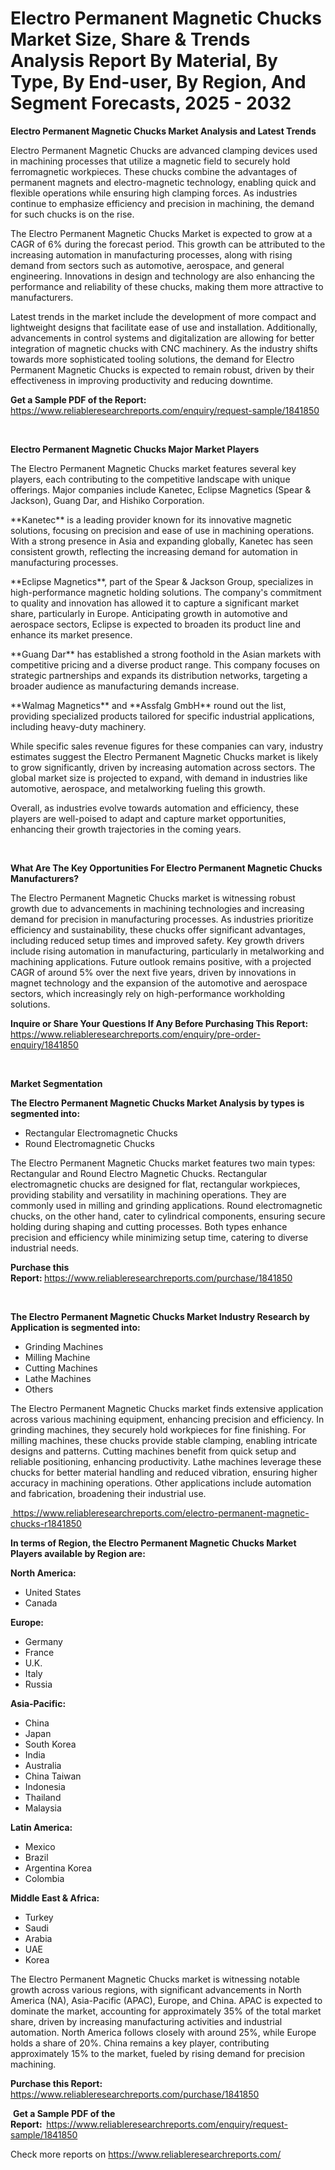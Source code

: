 <p><h1>Electro Permanent Magnetic Chucks Market Size, Share & Trends Analysis Report By Material, By Type, By End-user, By Region, And Segment Forecasts, 2025 - 2032</h1></p><p><strong>Electro Permanent Magnetic Chucks Market Analysis and Latest Trends</strong></p>
<p><p>Electro Permanent Magnetic Chucks are advanced clamping devices used in machining processes that utilize a magnetic field to securely hold ferromagnetic workpieces. These chucks combine the advantages of permanent magnets and electro-magnetic technology, enabling quick and flexible operations while ensuring high clamping forces. As industries continue to emphasize efficiency and precision in machining, the demand for such chucks is on the rise.</p><p>The Electro Permanent Magnetic Chucks Market is expected to grow at a CAGR of 6% during the forecast period. This growth can be attributed to the increasing automation in manufacturing processes, along with rising demand from sectors such as automotive, aerospace, and general engineering. Innovations in design and technology are also enhancing the performance and reliability of these chucks, making them more attractive to manufacturers.</p><p>Latest trends in the market include the development of more compact and lightweight designs that facilitate ease of use and installation. Additionally, advancements in control systems and digitalization are allowing for better integration of magnetic chucks with CNC machinery. As the industry shifts towards more sophisticated tooling solutions, the demand for Electro Permanent Magnetic Chucks is expected to remain robust, driven by their effectiveness in improving productivity and reducing downtime.</p></p>
<p><strong>Get a Sample PDF of the Report:&nbsp;</strong> <a href="https://www.reliableresearchreports.com/enquiry/request-sample/1841850?utm_campaign=2243&utm_medium=2&utm_source=Github&utm_content=ia&utm_term=26032025&utm_id=electro-permanent-magnetic-chucks">https://www.reliableresearchreports.com/enquiry/request-sample/1841850</a></p>
<p>&nbsp;</p>
<p><strong>Electro Permanent Magnetic Chucks Major Market Players</strong></p>
<p><p>The Electro Permanent Magnetic Chucks market features several key players, each contributing to the competitive landscape with unique offerings. Major companies include Kanetec, Eclipse Magnetics (Spear & Jackson), Guang Dar, and Hishiko Corporation.</p><p>**Kanetec** is a leading provider known for its innovative magnetic solutions, focusing on precision and ease of use in machining operations. With a strong presence in Asia and expanding globally, Kanetec has seen consistent growth, reflecting the increasing demand for automation in manufacturing processes.</p><p>**Eclipse Magnetics**, part of the Spear & Jackson Group, specializes in high-performance magnetic holding solutions. The company's commitment to quality and innovation has allowed it to capture a significant market share, particularly in Europe. Anticipating growth in automotive and aerospace sectors, Eclipse is expected to broaden its product line and enhance its market presence.</p><p>**Guang Dar** has established a strong foothold in the Asian markets with competitive pricing and a diverse product range. This company focuses on strategic partnerships and expands its distribution networks, targeting a broader audience as manufacturing demands increase.</p><p>**Walmag Magnetics** and **Assfalg GmbH** round out the list, providing specialized products tailored for specific industrial applications, including heavy-duty machinery.</p><p>While specific sales revenue figures for these companies can vary, industry estimates suggest the Electro Permanent Magnetic Chucks market is likely to grow significantly, driven by increasing automation across sectors. The global market size is projected to expand, with demand in industries like automotive, aerospace, and metalworking fueling this growth.</p><p>Overall, as industries evolve towards automation and efficiency, these players are well-poised to adapt and capture market opportunities, enhancing their growth trajectories in the coming years.</p></p>
<p>&nbsp;</p>
<p><strong>What Are The Key Opportunities For Electro Permanent Magnetic Chucks Manufacturers?</strong></p>
<p><p>The Electro Permanent Magnetic Chucks market is witnessing robust growth due to advancements in machining technologies and increasing demand for precision in manufacturing processes. As industries prioritize efficiency and sustainability, these chucks offer significant advantages, including reduced setup times and improved safety. Key growth drivers include rising automation in manufacturing, particularly in metalworking and machining applications. Future outlook remains positive, with a projected CAGR of around 5% over the next five years, driven by innovations in magnet technology and the expansion of the automotive and aerospace sectors, which increasingly rely on high-performance workholding solutions.</p></p>
<p><strong>Inquire or Share Your Questions If Any Before Purchasing This Report:</strong> <a href="https://www.reliableresearchreports.com/enquiry/pre-order-enquiry/1841850?utm_campaign=2243&utm_medium=2&utm_source=Github&utm_content=ia&utm_term=26032025&utm_id=electro-permanent-magnetic-chucks">https://www.reliableresearchreports.com/enquiry/pre-order-enquiry/1841850</a></p>
<p>&nbsp;</p>
<p><strong>Market Segmentation</strong></p>
<p><strong>The Electro Permanent Magnetic Chucks Market Analysis by types is segmented into:</strong></p>
<p><ul><li>Rectangular Electromagnetic Chucks</li><li>Round Electromagnetic Chucks</li></ul></p>
<p><p>The Electro Permanent Magnetic Chucks market features two main types: Rectangular and Round Electro Magnetic Chucks. Rectangular electromagnetic chucks are designed for flat, rectangular workpieces, providing stability and versatility in machining operations. They are commonly used in milling and grinding applications. Round electromagnetic chucks, on the other hand, cater to cylindrical components, ensuring secure holding during shaping and cutting processes. Both types enhance precision and efficiency while minimizing setup time, catering to diverse industrial needs.</p></p>
<p><strong>Purchase this Report:&nbsp;</strong><a href="https://www.reliableresearchreports.com/purchase/1841850?utm_campaign=2243&utm_medium=2&utm_source=Github&utm_content=ia&utm_term=26032025&utm_id=electro-permanent-magnetic-chucks">https://www.reliableresearchreports.com/purchase/1841850</a></p>
<p>&nbsp;</p>
<p><strong>The Electro Permanent Magnetic Chucks Market Industry Research by Application is segmented into:</strong></p>
<p><ul><li>Grinding Machines</li><li>Milling Machine</li><li>Cutting Machines</li><li>Lathe Machines</li><li>Others</li></ul></p>
<p><p>The Electro Permanent Magnetic Chucks market finds extensive application across various machining equipment, enhancing precision and efficiency. In grinding machines, they securely hold workpieces for fine finishing. For milling machines, these chucks provide stable clamping, enabling intricate designs and patterns. Cutting machines benefit from quick setup and reliable positioning, enhancing productivity. Lathe machines leverage these chucks for better material handling and reduced vibration, ensuring higher accuracy in machining operations. Other applications include automation and fabrication, broadening their industrial use.</p></p>
<p><a href="https://www.reliableresearchreports.com/electro-permanent-magnetic-chucks-r1841850?utm_campaign=2243&utm_medium=2&utm_source=Github&utm_content=ia&utm_term=26032025&utm_id=electro-permanent-magnetic-chucks">&nbsp;https://www.reliableresearchreports.com/electro-permanent-magnetic-chucks-r1841850</a></p>
<p><strong>In terms of Region, the Electro Permanent Magnetic Chucks Market Players available by Region are:</strong></p>
<p>
    <p> <strong> North America: </strong>
        <ul>
            <li>United States</li>
            <li>Canada</li>
        </ul>
        </p> 
    <p> <strong> Europe: </strong>
        <ul>
            <li>Germany</li>
            <li>France</li>
            <li>U.K.</li>
            <li>Italy</li>
            <li>Russia</li>
        </ul>
        </p> 
    <p> <strong> Asia-Pacific: </strong>
        <ul>
            <li>China</li>
            <li>Japan</li>
            <li>South Korea</li>
            <li>India</li>
            <li>Australia</li>
            <li>China Taiwan</li>
            <li>Indonesia</li>
            <li>Thailand</li>
            <li>Malaysia</li>
        </ul>
        </p> 
    <p> <strong> Latin America: </strong>
        <ul>
            <li>Mexico</li>
            <li>Brazil</li>
            <li>Argentina Korea</li>
            <li>Colombia</li>
        </ul>
        </p> 
    <p> <strong> Middle East & Africa: </strong>
        <ul>
            <li>Turkey</li>
            <li>Saudi</li>
            <li>Arabia</li>
            <li>UAE</li>
            <li>Korea</li>
        </ul>
    </p>
    </p>
<p><p>The Electro Permanent Magnetic Chucks market is witnessing notable growth across various regions, with significant advancements in North America (NA), Asia-Pacific (APAC), Europe, and China. APAC is expected to dominate the market, accounting for approximately 35% of the total market share, driven by increasing manufacturing activities and industrial automation. North America follows closely with around 25%, while Europe holds a share of 20%. China remains a key player, contributing approximately 15% to the market, fueled by rising demand for precision machining.</p></p>
<p><strong>Purchase this Report: </strong><a href="https://www.reliableresearchreports.com/purchase/1841850?utm_campaign=2243&utm_medium=2&utm_source=Github&utm_content=ia&utm_term=26032025&utm_id=electro-permanent-magnetic-chucks">https://www.reliableresearchreports.com/purchase/1841850</a></p>
<p>&nbsp;<strong>Get a Sample PDF of the Report:&nbsp;&nbsp;</strong><a href="https://www.reliableresearchreports.com/enquiry/request-sample/1841850?utm_campaign=2243&utm_medium=2&utm_source=Github&utm_content=ia&utm_term=26032025&utm_id=electro-permanent-magnetic-chucks">https://www.reliableresearchreports.com/enquiry/request-sample/1841850</a></p>
<p><strong></strong></p>
<p>Check more reports on <a href="https://www.reliableresearchreports.com/?utm_campaign=2243&utm_medium=2&utm_source=Github&utm_content=ia&utm_term=26032025&utm_id=electro-permanent-magnetic-chucks">https://www.reliableresearchreports.com/</a></p>